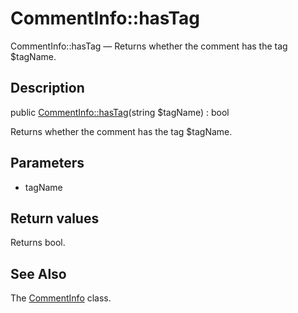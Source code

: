 CommentInfo::hasTag
================

CommentInfo::hasTag — Returns whether the comment has the tag $tagName.

Description
---------------


public [CommentInfo::hasTag](https://github.com/lingtalfi/DocTools/blob/master/doc/api/DocTools/Info/CommentInfo/hasTag.md)(string $tagName) : bool




Returns whether the comment has the tag $tagName.




Parameters
--------------


- tagName
    


Return values
----------------

Returns bool.









See Also
-----------

The [CommentInfo](https://github.com/lingtalfi/DocTools/blob/master/doc/api/DocTools/Info/CommentInfo.md) class.

